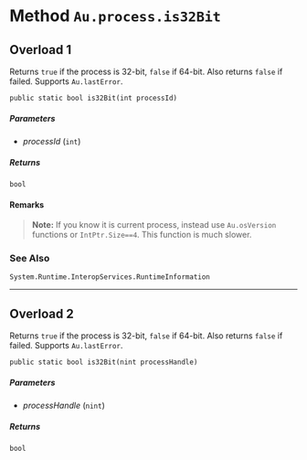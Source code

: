 # Method `Au.process.is32Bit`

## Overload 1

Returns `true` if the process is 32-bit, `false` if 64-bit. Also returns `false` if failed. Supports `Au.lastError`.

```
public static bool is32Bit(int processId)
```

##### Parameters

- *processId*  (`int`)

##### Returns

`bool`

#### Remarks

> **Note:**
> If you know it is current process, instead use `Au.osVersion` functions or `IntPtr.Size==4`. This function is much slower.

### See Also

`System.Runtime.InteropServices.RuntimeInformation`

* * *

## Overload 2

Returns `true` if the process is 32-bit, `false` if 64-bit. Also returns `false` if failed. Supports `Au.lastError`.

```
public static bool is32Bit(nint processHandle)
```

##### Parameters

- *processHandle*  (`nint`)

##### Returns

`bool`